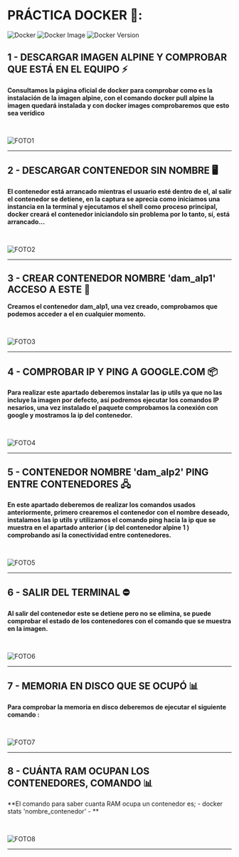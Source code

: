# PRÁCTICA DOCKER 🐳: 
![Docker](https://img.shields.io/docker/pulls/library/alpine?style=for-the-badge) ![Docker Image](https://img.shields.io/badge/image-alpine-lightgrey?style=for-the-badge) ![Docker Version](https://img.shields.io/badge/docker-v24.0-blue?style=for-the-badge)


## 1 - DESCARGAR IMAGEN ALPINE Y COMPROBAR QUE ESTÁ EN EL EQUIPO ⚡

**Consultamos la página oficial de docker para comprobar como es la instalación de la imagen alpine, con el comando docker pull alpine la imagen quedará
instalada y con docker images comprobaremos que esto sea verídico**

<br>

![FOTO1](CAPTURAS/1.png)

---


## 2 - DESCARGAR CONTENEDOR SIN NOMBRE 🖥️


**El contenedor está arrancado mientras el usuario esté dentro de el, al salir el contenedor se detiene, en la captura se aprecia como
iniciamos una instancia en la terminal y ejecutamos el shell como proceso principal, docker creará el contenedor iniciandolo sin problema por lo tanto,
sí, está arrancado...**

<br>

![FOTO2](CAPTURAS/2.png)

---

## 3 - CREAR CONTENEDOR NOMBRE 'dam_alp1' ACCESO A ESTE 💾

**Creamos el contenedor dam_alp1, una vez creado, comprobamos que podemos acceder a el en cualquier momento.**

<br>

![FOTO3](CAPTURAS/3.png)

---

## 4 - COMPROBAR IP Y PING A GOOGLE.COM 📦

**Para realizar este apartado deberemos instalar las ip utils ya que no las incluye la imagen por defecto, así podremos 
ejecutar los comandos IP nesarios, una vez instalado el paquete comprobamos la conexión con google y mostramos la ip del contenedor.**

<br>

![FOTO4](CAPTURAS/4.png)

---
 
## 5 - CONTENEDOR NOMBRE 'dam_alp2' PING ENTRE CONTENEDORES 🖧

**En este apartado deberemos de realizar los comandos usados anteriormente, primero crearemos el contenedor 
con el nombre deseado, instalamos las ip utils y utilizamos el comando ping hacia la ip que se muestra en el apartado anterior
( ip del contenedor alpine 1 )  comprobando así la conectividad entre contenedores.**

<br>

![FOTO5](CAPTURAS/5.png)

---

## 6 - SALIR DEL TERMINAL ⛔

**Al salir del contenedor este se detiene pero no se elimina, se puede comprobar el estado de los contenedores con el comando que se muestra en la imagen.**

<br>

![FOTO6](CAPTURAS/6.png)

---

## 7 - MEMORIA EN DISCO QUE SE OCUPÓ 📊

**Para comprobar la memoria en disco deberemos de ejecutar el siguiente comando :**

<br>

![FOTO7](CAPTURAS/7.png)

---
## 8 - CUÁNTA RAM OCUPAN LOS CONTENEDORES, COMANDO 📊

**El comando para saber cuanta RAM ocupa un contenedor es; - docker stats 'nombre_contenedor' - **

<br>

![FOTO8](CAPTURAS/8.png)

---

